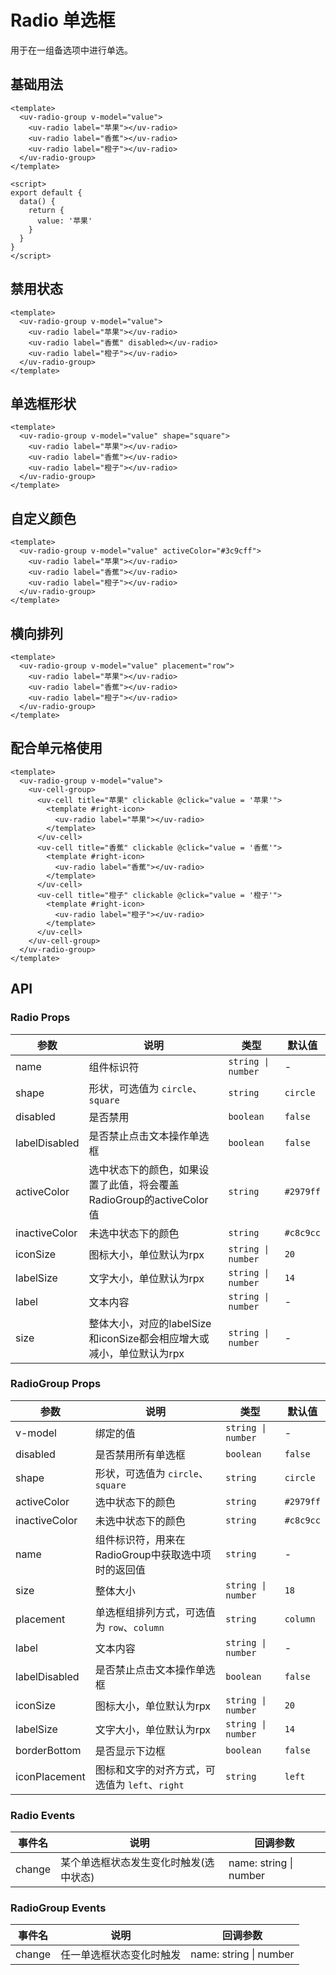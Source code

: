 # Radio 单选框

用于在一组备选项中进行单选。

## 基础用法

```vue
<template>
  <uv-radio-group v-model="value">
    <uv-radio label="苹果"></uv-radio>
    <uv-radio label="香蕉"></uv-radio>
    <uv-radio label="橙子"></uv-radio>
  </uv-radio-group>
</template>

<script>
export default {
  data() {
    return {
      value: '苹果'
    }
  }
}
</script>
```

## 禁用状态

```vue
<template>
  <uv-radio-group v-model="value">
    <uv-radio label="苹果"></uv-radio>
    <uv-radio label="香蕉" disabled></uv-radio>
    <uv-radio label="橙子"></uv-radio>
  </uv-radio-group>
</template>
```

## 单选框形状

```vue
<template>
  <uv-radio-group v-model="value" shape="square">
    <uv-radio label="苹果"></uv-radio>
    <uv-radio label="香蕉"></uv-radio>
    <uv-radio label="橙子"></uv-radio>
  </uv-radio-group>
</template>
```

## 自定义颜色

```vue
<template>
  <uv-radio-group v-model="value" activeColor="#3c9cff">
    <uv-radio label="苹果"></uv-radio>
    <uv-radio label="香蕉"></uv-radio>
    <uv-radio label="橙子"></uv-radio>
  </uv-radio-group>
</template>
```

## 横向排列

```vue
<template>
  <uv-radio-group v-model="value" placement="row">
    <uv-radio label="苹果"></uv-radio>
    <uv-radio label="香蕉"></uv-radio>
    <uv-radio label="橙子"></uv-radio>
  </uv-radio-group>
</template>
```

## 配合单元格使用

```vue
<template>
  <uv-radio-group v-model="value">
    <uv-cell-group>
      <uv-cell title="苹果" clickable @click="value = '苹果'">
        <template #right-icon>
          <uv-radio label="苹果"></uv-radio>
        </template>
      </uv-cell>
      <uv-cell title="香蕉" clickable @click="value = '香蕉'">
        <template #right-icon>
          <uv-radio label="香蕉"></uv-radio>
        </template>
      </uv-cell>
      <uv-cell title="橙子" clickable @click="value = '橙子'">
        <template #right-icon>
          <uv-radio label="橙子"></uv-radio>
        </template>
      </uv-cell>
    </uv-cell-group>
  </uv-radio-group>
</template>
```

## API

### Radio Props

| 参数 | 说明 | 类型 | 默认值 |
|------|------|------|------|
| name | 组件标识符 | `string \| number` | - |
| shape | 形状，可选值为 `circle`、`square` | `string` | `circle` |
| disabled | 是否禁用 | `boolean` | `false` |
| labelDisabled | 是否禁止点击文本操作单选框 | `boolean` | `false` |
| activeColor | 选中状态下的颜色，如果设置了此值，将会覆盖RadioGroup的activeColor值 | `string` | `#2979ff` |
| inactiveColor | 未选中状态下的颜色 | `string` | `#c8c9cc` |
| iconSize | 图标大小，单位默认为rpx | `string \| number` | `20` |
| labelSize | 文字大小，单位默认为rpx | `string \| number` | `14` |
| label | 文本内容 | `string \| number` | - |
| size | 整体大小，对应的labelSize和iconSize都会相应增大或减小，单位默认为rpx | `string \| number` | - |

### RadioGroup Props

| 参数 | 说明 | 类型 | 默认值 |
|------|------|------|------|
| v-model | 绑定的值 | `string \| number` | - |
| disabled | 是否禁用所有单选框 | `boolean` | `false` |
| shape | 形状，可选值为 `circle`、`square` | `string` | `circle` |
| activeColor | 选中状态下的颜色 | `string` | `#2979ff` |
| inactiveColor | 未选中状态下的颜色 | `string` | `#c8c9cc` |
| name | 组件标识符，用来在RadioGroup中获取选中项时的返回值 | `string` | - |
| size | 整体大小 | `string \| number` | `18` |
| placement | 单选框组排列方式，可选值为 `row`、`column` | `string` | `column` |
| label | 文本内容 | `string \| number` | - |
| labelDisabled | 是否禁止点击文本操作单选框 | `boolean` | `false` |
| iconSize | 图标大小，单位默认为rpx | `string \| number` | `20` |
| labelSize | 文字大小，单位默认为rpx | `string \| number` | `14` |
| borderBottom | 是否显示下边框 | `boolean` | `false` |
| iconPlacement | 图标和文字的对齐方式，可选值为 `left`、`right` | `string` | `left` |

### Radio Events

| 事件名 | 说明 | 回调参数 |
|------|------|------|
| change | 某个单选框状态发生变化时触发(选中状态) | name: string \| number |

### RadioGroup Events

| 事件名 | 说明 | 回调参数 |
|------|------|------|
| change | 任一单选框状态变化时触发 | name: string \| number | 